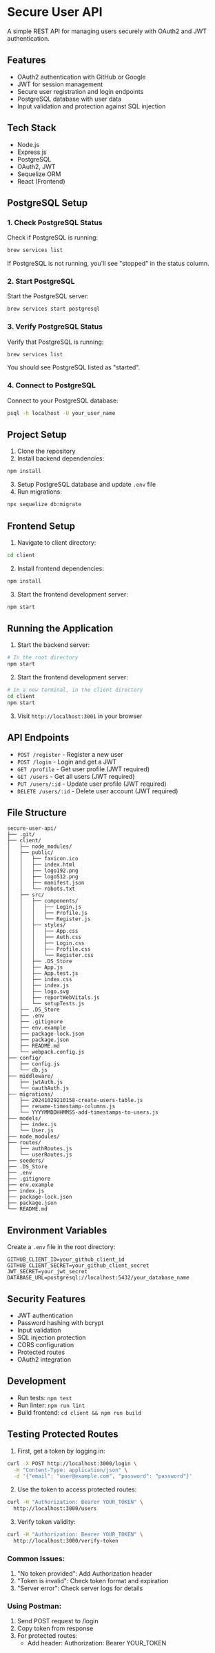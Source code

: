 # Secure User API

A simple REST API for managing users securely with OAuth2 and JWT authentication.

## Features
- OAuth2 authentication with GitHub or Google
- JWT for session management
- Secure user registration and login endpoints
- PostgreSQL database with user data
- Input validation and protection against SQL injection

## Tech Stack
- Node.js
- Express.js
- PostgreSQL
- OAuth2, JWT
- Sequelize ORM
- React (Frontend)

## PostgreSQL Setup

### 1. Check PostgreSQL Status
Check if PostgreSQL is running:
```bash
brew services list
```
If PostgreSQL is not running, you'll see "stopped" in the status column.

### 2. Start PostgreSQL
Start the PostgreSQL server:
```bash
brew services start postgresql
```

### 3. Verify PostgreSQL Status
Verify that PostgreSQL is running:
```bash
brew services list
```
You should see PostgreSQL listed as "started".

### 4. Connect to PostgreSQL
Connect to your PostgreSQL database:
```bash
psql -h localhost -U your_user_name
```

## Project Setup
1. Clone the repository
2. Install backend dependencies:
```bash
npm install
```
3. Setup PostgreSQL database and update `.env` file
4. Run migrations:
```bash
npx sequelize db:migrate
```

## Frontend Setup
1. Navigate to client directory:
```bash
cd client
```
2. Install frontend dependencies:
```bash
npm install
```
3. Start the frontend development server:
```bash
npm start
```

## Running the Application
1. Start the backend server:
```bash
# In the root directory
npm start
```
2. Start the frontend development server:
```bash
# In a new terminal, in the client directory
cd client
npm start
```
3. Visit `http://localhost:3001` in your browser

## API Endpoints
- `POST /register` - Register a new user
- `POST /login` - Login and get a JWT
- `GET /profile` - Get user profile (JWT required)
- `GET /users` - Get all users (JWT required)
- `PUT /users/:id` - Update user profile (JWT required)
- `DELETE /users/:id` - Delete user account (JWT required)

## File Structure
```
secure-user-api/
├── .git/
├── client/
│   ├── node_modules/
│   ├── public/
│   │   ├── favicon.ico
│   │   ├── index.html
│   │   ├── logo192.png
│   │   ├── logo512.png
│   │   ├── manifest.json
│   │   └── robots.txt
│   ├── src/
│   │   ├── components/
│   │   │   ├── Login.js
│   │   │   ├── Profile.js
│   │   │   └── Register.js
│   │   ├── styles/
│   │   │   ├── App.css
│   │   │   ├── Auth.css
│   │   │   ├── Login.css
│   │   │   ├── Profile.css
│   │   │   └── Register.css
│   │   ├── .DS_Store
│   │   ├── App.js
│   │   ├── App.test.js
│   │   ├── index.css
│   │   ├── index.js
│   │   ├── logo.svg
│   │   ├── reportWebVitals.js
│   │   └── setupTests.js
│   ├── .DS_Store
│   ├── .env
│   ├── .gitignore
│   ├── env.example
│   ├── package-lock.json
│   ├── package.json
│   ├── README.md
│   └── webpack.config.js
├── config/
│   ├── config.js
│   └── db.js
├── middleware/
│   ├── jwtAuth.js
│   └── oauthAuth.js
├── migrations/
│   ├── 20241029210158-create-users-table.js
│   ├── rename-timestamp-columns.js
│   └── YYYYMMDDHHMMSS-add-timestamps-to-users.js
├── models/
│   ├── index.js
│   └── User.js
├── node_modules/
├── routes/
│   ├── authRoutes.js
│   └── userRoutes.js
├── seeders/
├── .DS_Store
├── .env
├── .gitignore
├── env.example
├── index.js
├── package-lock.json
├── package.json
└── README.md

```

## Environment Variables
Create a `.env` file in the root directory:
```
GITHUB_CLIENT_ID=your_github_client_id
GITHUB_CLIENT_SECRET=your_github_client_secret
JWT_SECRET=your_jwt_secret
DATABASE_URL=postgresql://localhost:5432/your_database_name
```

## Security Features
- JWT authentication
- Password hashing with bcrypt
- Input validation
- SQL injection protection
- CORS configuration
- Protected routes
- OAuth2 integration

## Development
- Run tests: `npm test`
- Run linter: `npm run lint`
- Build frontend: `cd client && npm run build`

## Testing Protected Routes

1. First, get a token by logging in:
```bash
curl -X POST http://localhost:3000/login \
  -H "Content-Type: application/json" \
  -d '{"email": "user@example.com", "password": "password"}'
```

2. Use the token to access protected routes:
```bash
curl -H "Authorization: Bearer YOUR_TOKEN" \
  http://localhost:3000/users
```

3. Verify token validity:
```bash
curl -H "Authorization: Bearer YOUR_TOKEN" \
  http://localhost:3000/verify-token
```

### Common Issues:
1. "No token provided": Add Authorization header
2. "Token is invalid": Check token format and expiration
3. "Server error": Check server logs for details

### Using Postman:
1. Send POST request to /login
2. Copy token from response
3. For protected routes:
   - Add header: Authorization: Bearer YOUR_TOKEN